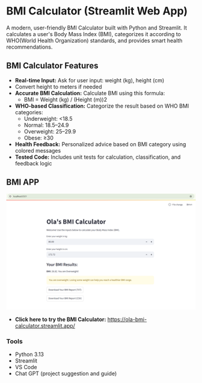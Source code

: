 # BMI Calculator (Streamlit Web App)
A modern, user-friendly BMI Calculator built with Python and Streamlit. It calculates a user's Body Mass Index (BMI), categorizes it according to WHO(World Health Organization) standards, and provides smart health recommendations.

## BMI Calculator Features
* **Real-time Input:** Ask for user input: weight (kg), height (cm)
* Convert height to meters if needed
* **Accurate BMI Calculation:** Calculate BMI using this formula:
    * BMI = Weight (kg) / (Height (m))2
* **WHO-based Classification:** Categorize the result based on WHO BMI categories:
    * Underweight: <18.5
    * Normal: 18.5–24.9
    * Overweight: 25–29.9
    * Obese: ≥30
* **Health Feedback:** Personalized advice based on BMI category using colored messages
* **Tested Code:** Includes unit tests for calculation, classification, and feedback logic


## BMI APP
![BMI Calculator App](<images/BMI Report App.png>)

* **Click here to try the BMI Calculator:** https://ola-bmi-calculator.streamlit.app/

### Tools
* Python 3.13
* Streamlit
* VS Code
* Chat GPT (project suggestion and guide)